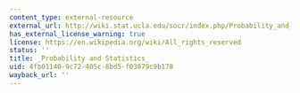 ```yaml
---
content_type: external-resource
external_url: http://wiki.stat.ucla.edu/socr/index.php/Probability_and_statistics_EBook
has_external_license_warning: true
license: https://en.wikipedia.org/wiki/All_rights_reserved
status: ''
title: _Probability and Statistics_
uid: 4fb01140-9c72-405c-8bd5-f03879c9b178
wayback_url: ''
---
```

